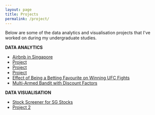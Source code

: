 ```yaml
---
layout: page
title: Projects
permalink: /project/
---
```


Below are some of the data analytics and visualisation projects that I've worked on during my undergraduate studies. 

**DATA ANALYTICS**
* [Airbnb in Singapore](https://github.com/imihshos/airbnb_analytics)
* [Project](https://github.com/imihshos)
* [Project](https://github.com/imihshos)
* [Project](https://github.com/imihshos)
* [Effect of Being a Betting Favourite on Winning UFC Fights](https://github.com/imihshos/rdd_ufc)
* [Multi-Armed Bandit with Discount Factors](https://github.com/imihshos/mab_rl)

**DATA VISUALISATION**
* [Stock Screener for SG Stocks](https://github.com/imihshos/sg_stock_screener)
* [Project 2](https://github.com/imihshos)


